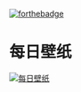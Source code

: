 [![forthebadge](https://forthebadge.com/images/badges/ages-20-30.svg)](https://www.jixiaokang.com)
# 每日壁纸
[![每日壁纸](https://cn.bing.com/th?id=OHR.EarthriseSequence_ZH-CN0750195611_1920x1080.jpg&rf=LaDigue_1920x1080.jpg&pid=hp)](https://www.jixiaokang.com)